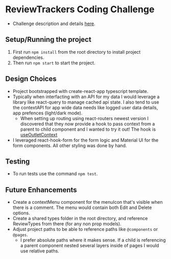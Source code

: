 # ReviewTrackers Coding Challenge

- Challenge description and details [here](https://gist.github.com/nvreynolds/1698e40b2ced65ea6c631259ba5538fd).

## Setup/Running the project

1. First run `npm install` from the root directory to install project dependencies.
2. Then run `npm start` to start the project.

## Design Choices

- Project bootstrapped with create-react-app typescript template.
- Typically when interfacting with an API for my data I would leverage a library like react-query to manage cached api state. I also tend to use the contextAPI for app wide data needs like logged user data details, app prefences (light/dark mode).
  - When setting up routing using react-routers newest version I discovered that they now provide a hook to pass context from a parent to child component and I wanted to try it out! The hook is [useOutletContext](https://reactrouter.com/en/main/hooks/use-outlet-context)
- I leveraged react-hook-form for the form logic and Material UI for the form components. All other styling was done by hand.

## Testing

- To run tests use the command `npm test`.

## Future Enhancements

- Create a contextMenu component for the menuIcon that's visible when there is a comment. The menu would contain both Edit and Delete options.
- Create a shared types folder in the root directory, and reference ReviewTypes from there (for any non prop models).
- Adjust project paths to be able to reference paths like `@components` or `@pages`.
  - I prefer absolute paths where it makes sense. If a child is referencing a parent component nested several layers inside of pages I would use relative paths.

